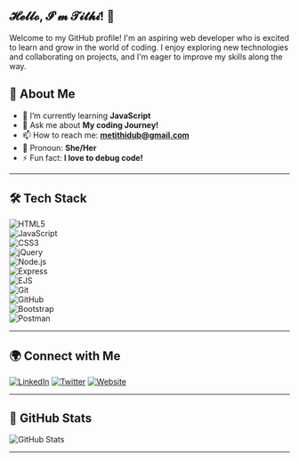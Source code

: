 ## 𝓗𝓮𝓵𝓵𝓸, 𝓘'𝓶 𝓣𝓲𝓽𝓱𝓲! 🌹


Welcome to my GitHub profile! I'm an aspiring web developer who is excited to learn and grow in the world of coding. I enjoy exploring new technologies and collaborating on projects, and I'm eager to improve my skills along the way.

## 🚀 About Me

- 🌱 I’m currently learning **JavaScript**
- 💬 Ask me about **My coding Journey!**
- 📫 How to reach me: **metithidub@gmail.com**
- 👧 Pronoun: **She/Her**
- ⚡ Fun fact: **I love to debug code!**

---

## 🛠️ Tech Stack
![HTML5](https://img.shields.io/badge/HTML5-F08080?style=flat&logo=html5&logoColor=black)  <br/>
![JavaScript](https://img.shields.io/badge/JavaScript-FFD700?style=flat&logo=javascript&logoColor=black)  <br/> 
![CSS3](https://img.shields.io/badge/CSS3-87CEEB?style=flat&logo=css3&logoColor=black)  <br/>
![jQuery](https://img.shields.io/badge/jQuery-ADD8E6?style=flat&logo=jquery&logoColor=black)  <br/>
![Node.js](https://img.shields.io/badge/Node.js-98FB98?style=flat&logo=node.js&logoColor=black)  <br/>
![Express](https://img.shields.io/badge/Express.js-D3D3D3?style=flat&logo=express&logoColor=black)  <br/>
![EJS](https://img.shields.io/badge/EJS-FFB6C1?style=flat&logo=ejs&logoColor=black)  <br/>
![Git](https://img.shields.io/badge/Git-FF6347?style=flat&logo=git&logoColor=white)  <br/>
![GitHub](https://img.shields.io/badge/GitHub-CCCCFF?style=flat&logo=github&logoColor=black)  <br/>
![Bootstrap](https://img.shields.io/badge/Bootstrap-FFDEAD?style=flat&logo=bootstrap&logoColor=black)  <br/>
![Postman](https://img.shields.io/badge/Postman-FFB347?style=flat&logo=postman&logoColor=black)  <br/>

---

## 🌍 Connect with Me

[![LinkedIn](https://img.shields.io/badge/LinkedIn-ADD8E6?style=flat&logo=linkedin&logoColor=white)](https://www.linkedin.com/in/tithi-d-2a2b08325/)
[![Twitter](https://img.shields.io/badge/Twitter-FFB6C1?style=flat&logo=twitter&logoColor=white)](https://x.com/metithidub)
[![Website](https://img.shields.io/badge/Website-FFE4B5?style=flat&logo=internet-explorer&logoColor=black)](your-website-url)

---

## 📜 GitHub Stats 

![GitHub Stats](https://github-readme-stats.vercel.app/api?username=daisyyy-14&theme=dark&hide_border=false&include_all_commits=true&count_private=true)

---






